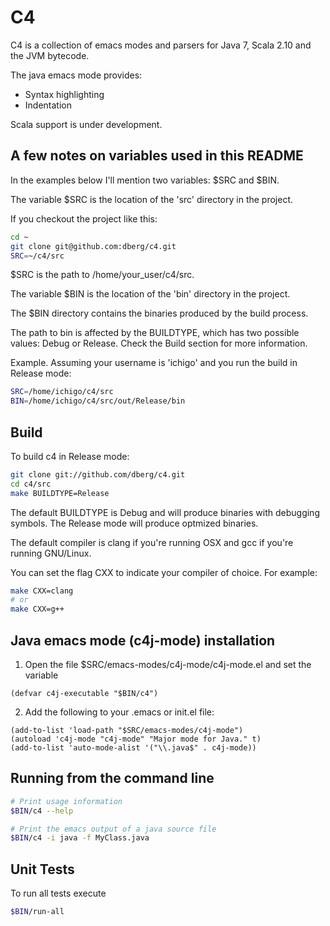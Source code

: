 C4
================================================================================

C4 is a collection of emacs modes and parsers for Java 7, Scala 2.10 and the JVM bytecode.

The java emacs mode provides:

- Syntax highlighting
- Indentation

Scala support is under development.


A few notes on variables used in this README
--------------------------------------------------------------------------------

In the examples below I'll mention two variables: $SRC and $BIN.

The variable $SRC is the location of the 'src' directory in the project.

If you checkout the project like this:

```bash
cd ~
git clone git@github.com:dberg/c4.git
SRC=~/c4/src
```

$SRC is the path to /home/your_user/c4/src.

The variable $BIN is the location of the 'bin' directory in the project.

The $BIN directory contains the binaries produced by the build process.

The path to bin is affected by the BUILDTYPE, which has two possible values: Debug or Release. Check the Build section for more information.

Example. Assuming your username is 'ichigo' and you run the build in Release mode:

```bash
SRC=/home/ichigo/c4/src
BIN=/home/ichigo/c4/src/out/Release/bin
```


Build
--------------------------------------------------------------------------------

To build c4 in Release mode:

```bash
git clone git://github.com/dberg/c4.git
cd c4/src
make BUILDTYPE=Release
```

The default BUILDTYPE is Debug and will produce binaries with debugging symbols. The Release mode will produce optmized binaries.

The default compiler is clang if you're running OSX and gcc if you're running GNU/Linux.

You can set the flag CXX to indicate your compiler of choice. For example:

```bash
make CXX=clang
# or
make CXX=g++
```


Java emacs mode (c4j-mode) installation
-------------------------------------------------------------------------------

1. Open the file $SRC/emacs-modes/c4j-mode/c4j-mode.el and set the variable

```elisp
(defvar c4j-executable "$BIN/c4")
```

2. Add the following to your .emacs or init.el file:

```elisp
(add-to-list 'load-path "$SRC/emacs-modes/c4j-mode")
(autoload 'c4j-mode "c4j-mode" "Major mode for Java." t)
(add-to-list 'auto-mode-alist '("\\.java$" . c4j-mode))
```


Running from the command line
-------------------------------------------------------------------------------

```bash
# Print usage information
$BIN/c4 --help

# Print the emacs output of a java source file
$BIN/c4 -i java -f MyClass.java
```


Unit Tests
-------------------------------------------------------------------------------

To run all tests execute

```bash
$BIN/run-all
```
